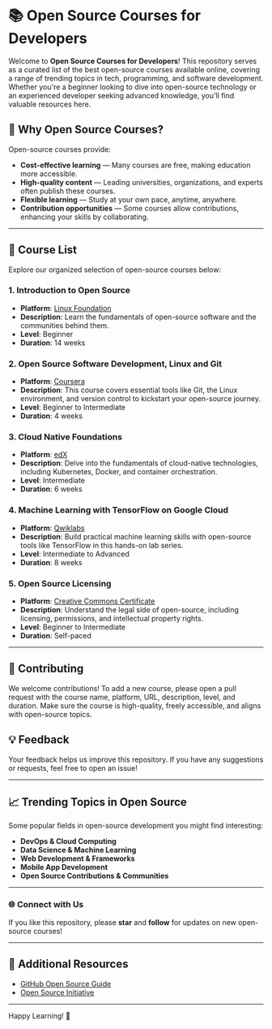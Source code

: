 # 📚 Open Source Courses for Developers

Welcome to **Open Source Courses for Developers**! This repository serves as a curated list of the best open-source courses available online, covering a range of trending topics in tech, programming, and software development. Whether you're a beginner looking to dive into open-source technology or an experienced developer seeking advanced knowledge, you'll find valuable resources here.

## 📌 Why Open Source Courses?

Open-source courses provide:
- **Cost-effective learning** — Many courses are free, making education more accessible.
- **High-quality content** — Leading universities, organizations, and experts often publish these courses.
- **Flexible learning** — Study at your own pace, anytime, anywhere.
- **Contribution opportunities** — Some courses allow contributions, enhancing your skills by collaborating.

---

## 📖 Course List

Explore our organized selection of open-source courses below:

### 1. **Introduction to Open Source**
   - **Platform**: [Linux Foundation](https://www.edx.org/course/introduction-to-open-source)
   - **Description**: Learn the fundamentals of open-source software and the communities behind them.
   - **Level**: Beginner
   - **Duration**: 14 weeks
   
### 2. **Open Source Software Development, Linux and Git**
   - **Platform**: [Coursera](https://www.coursera.org/learn/open-source-software-development)
   - **Description**: This course covers essential tools like Git, the Linux environment, and version control to kickstart your open-source journey.
   - **Level**: Beginner to Intermediate
   - **Duration**: 4 weeks
   
### 3. **Cloud Native Foundations**
   - **Platform**: [edX](https://www.edx.org/course/cloud-native-foundations)
   - **Description**: Delve into the fundamentals of cloud-native technologies, including Kubernetes, Docker, and container orchestration.
   - **Level**: Intermediate
   - **Duration**: 6 weeks

### 4. **Machine Learning with TensorFlow on Google Cloud**
   - **Platform**: [Qwiklabs](https://www.qwiklabs.com/)
   - **Description**: Build practical machine learning skills with open-source tools like TensorFlow in this hands-on lab series.
   - **Level**: Intermediate to Advanced
   - **Duration**: 8 weeks
   
### 5. **Open Source Licensing**
   - **Platform**: [Creative Commons Certificate](https://certificates.creativecommons.org/learn/)
   - **Description**: Understand the legal side of open-source, including licensing, permissions, and intellectual property rights.
   - **Level**: Beginner to Intermediate
   - **Duration**: Self-paced

---

## 🚀 Contributing

We welcome contributions! To add a new course, please open a pull request with the course name, platform, URL, description, level, and duration. Make sure the course is high-quality, freely accessible, and aligns with open-source topics.

## 💡 Feedback

Your feedback helps us improve this repository. If you have any suggestions or requests, feel free to open an issue!

---

## 📈 Trending Topics in Open Source

Some popular fields in open-source development you might find interesting:
- **DevOps & Cloud Computing**
- **Data Science & Machine Learning**
- **Web Development & Frameworks**
- **Mobile App Development**
- **Open Source Contributions & Communities**

---

### 🌐 Connect with Us

If you like this repository, please **star** and **follow** for updates on new open-source courses!

--- 

## 🔗 Additional Resources
- [GitHub Open Source Guide](https://opensource.guide/)
- [Open Source Initiative](https://opensource.org/)

---

Happy Learning! 🎉
